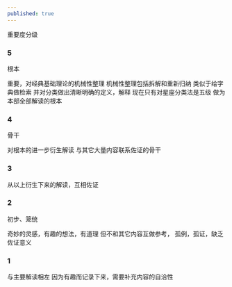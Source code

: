 ```yaml
---
published: true
---
```

重要度分级

### 5
根本

重要，对经典基础理论的机械性整理
机械性整理包括拆解和重新归纳
类似于给字典做检索
并对分类做出清晰明确的定义，解释
现在只有对星座分类法是五级
做为本部全部解读的根本

### 4
骨干

对根本的进一步衍生解读
与其它大量内容联系佐证的骨干

### 3
从以上衍生下来的解读，互相佐证

### 2
初步、笼统

奇妙的灵感，有趣的想法，有道理
但不和其它内容互做参考，
孤例，孤证，缺乏佐证意义

### 1
与主要解读相左
因为有趣而记录下来，需要补充内容的自洽性
